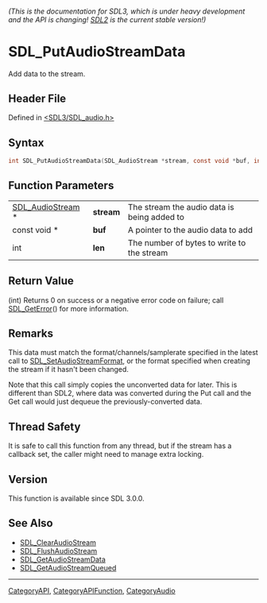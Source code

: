 ###### (This is the documentation for SDL3, which is under heavy development and the API is changing! [SDL2](https://wiki.libsdl.org/SDL2/) is the current stable version!)
# SDL_PutAudioStreamData

Add data to the stream.

## Header File

Defined in [<SDL3/SDL_audio.h>](https://github.com/libsdl-org/SDL/blob/main/include/SDL3/SDL_audio.h)

## Syntax

```c
int SDL_PutAudioStreamData(SDL_AudioStream *stream, const void *buf, int len);
```

## Function Parameters

|                                      |            |                                             |
| ------------------------------------ | ---------- | ------------------------------------------- |
| [SDL_AudioStream](SDL_AudioStream) * | **stream** | The stream the audio data is being added to |
| const void *                         | **buf**    | A pointer to the audio data to add          |
| int                                  | **len**    | The number of bytes to write to the stream  |

## Return Value

(int) Returns 0 on success or a negative error code on failure; call
[SDL_GetError](SDL_GetError)() for more information.

## Remarks

This data must match the format/channels/samplerate specified in the latest
call to [SDL_SetAudioStreamFormat](SDL_SetAudioStreamFormat), or the format
specified when creating the stream if it hasn't been changed.

Note that this call simply copies the unconverted data for later. This is
different than SDL2, where data was converted during the Put call and the
Get call would just dequeue the previously-converted data.

## Thread Safety

It is safe to call this function from any thread, but if the stream has a
callback set, the caller might need to manage extra locking.

## Version

This function is available since SDL 3.0.0.

## See Also

- [SDL_ClearAudioStream](SDL_ClearAudioStream)
- [SDL_FlushAudioStream](SDL_FlushAudioStream)
- [SDL_GetAudioStreamData](SDL_GetAudioStreamData)
- [SDL_GetAudioStreamQueued](SDL_GetAudioStreamQueued)

----
[CategoryAPI](CategoryAPI), [CategoryAPIFunction](CategoryAPIFunction), [CategoryAudio](CategoryAudio)

